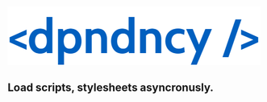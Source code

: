 ![dpndncy](https://github.com/rascm/dpndncy/blob/main/img/logo.png)

Load scripts, stylesheets asyncronusly.
-----
